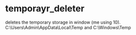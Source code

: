 # temporayr_deleter
deletes the temporary storage in window (me using 10).  C:\Users\Admin\AppData\Local\Temp and C:\Windows\Temp
